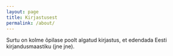 ```yaml
---
layout: page
title: Kirjastusest
permalink: /about/
---
```


Surtu on kolme õpilase poolt algatud kirjastus, et edendada Eesti kirjandusmaastiku (jne jne).